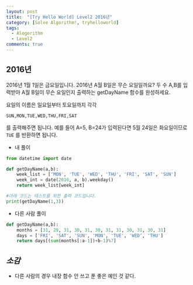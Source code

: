 ```yaml
---
layout: post
title:  "[Try Hello World] Level2 2016년"
category: [Solve Algorithm!, tryhelloworld]
tags:
  - Alogorithm
  - Level2
comments: true
---
```


## 2016년

2016년 1월 1일은 금요일입니다. 2016년 A월 B일은 무슨 요일일까요? 두 수 A,B를 입력받아 A월 B일이 무슨 요일인지 출력하는 getDayName 함수를 완성하세요.

요일의 이름은 일요일부터 토요일까지 각각

`SUN,MON,TUE,WED,THU,FRI,SAT`

를 출력해주면 됩니다. 예를 들어 A=5, B=24가 입력된다면 5월 24일은 화요일이므로 `TUE` 를 반환하면 됩니다.

- 내 풀이

```python
from datetime import date

def getDayName(a,b):
    week_list = ['MON', 'TUE', 'WED', 'THU', 'FRI', 'SAT', 'SUN']
    week_int = date(2016, a, b).weekday()
    return week_list[week_int]

#아래 코드는 테스트를 위한 출력 코드입니다.
print(getDayName(1,3))
```

- 다른 사람 풀이

```python
def getDayName(a,b):
    months = [31, 29, 31, 30, 31, 30, 31, 31, 30, 31, 30, 31]
    days = ['FRI', 'SAT', 'SUN', 'MON', 'TUE', 'WED', 'THU']
    return days[(sum(months[:a-1])+b-1)%7]
```

## *소감*
- 다른 사람의 경우 내장 함수 안 쓰고 푼 좋은 예인 것 같다.
